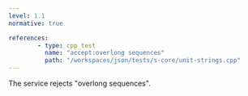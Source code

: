 ```yaml
---
level: 1.1
normative: true

references:
        - type: cpp_test
          name: "accept:overlong sequences"
          path: "/workspaces/json/tests/s-core/unit-strings.cpp"
---
```


The service rejects "overlong sequences".